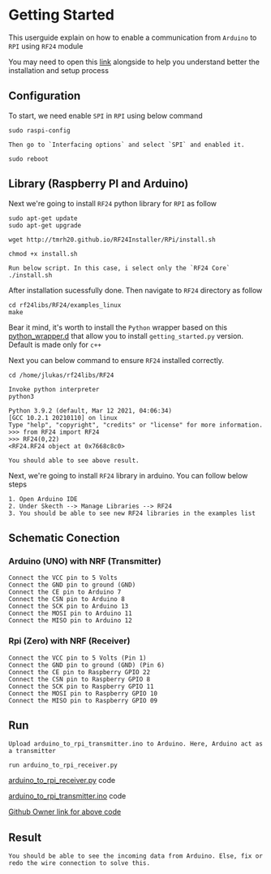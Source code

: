 # Getting Started

This userguide explain on how to enable a communication from `Arduino` to `RPI` using `RF24` module

You may need to open this [link](https://medium.com/@anujdev11/communication-between-arduino-and-raspberry-pi-using-nrf24l01-818687f7f363) alongside to help you understand better the installation and setup process

## Configuration
To start, we need enable `SPI` in `RPI` using below command

```
sudo raspi-config

Then go to `Interfacing options` and select `SPI` and enabled it.

sudo reboot
```

## Library (Raspberry PI and Arduino)
Next we're going to install `RF24` python library for `RPI` as follow

```
sudo apt-get update
sudo apt-get upgrade

wget http://tmrh20.github.io/RF24Installer/RPi/install.sh

chmod +x install.sh

Run below script. In this case, i select only the `RF24 Core`
./install.sh

```

After installation sucessfully done. Then navigate to `RF24` directory as follow

```
cd rf24libs/RF24/examples_linux
make
```
Bear it mind, it's worth to install the `Python` wrapper based on this [python_wrapper.d](https://github.com/nRF24/RF24/blob/master/docs/python_wrapper.md) that allow you to install `getting_started.py` version. Default is made only for `c++`

Next you can below command to ensure `RF24` installed correctly. 

```
cd /home/jlukas/rf24libs/RF24

Invoke python interpreter
python3

Python 3.9.2 (default, Mar 12 2021, 04:06:34) 
[GCC 10.2.1 20210110] on linux
Type "help", "copyright", "credits" or "license" for more information.
>>> from RF24 import RF24
>>> RF24(0,22)
<RF24.RF24 object at 0x7668c8c0>

You should able to see above result.
```

Next, we're going to install `RF24` library in arduino. You can follow below steps

```
1. Open Arduino IDE
2. Under Skecth --> Manage Libraries --> RF24
3. You should be able to see new RF24 libraries in the examples list
```
## Schematic Conection

### Arduino (UNO) with NRF (Transmitter)
```
Connect the VCC pin to 5 Volts
Connect the GND pin to ground (GND)
Connect the CE pin to Arduino 7
Connect the CSN pin to Arduino 8
Connect the SCK pin to Arduino 13
Connect the MOSI pin to Arduino 11
Connect the MISO pin to Arduino 12
```

### Rpi (Zero) with NRF (Receiver)
```
Connect the VCC pin to 5 Volts (Pin 1)
Connect the GND pin to ground (GND) (Pin 6)
Connect the CE pin to Raspberry GPIO 22
Connect the CSN pin to Raspberry GPIO 8
Connect the SCK pin to Raspberry GPIO 11
Connect the MOSI pin to Raspberry GPIO 10
Connect the MISO pin to Raspberry GPIO 09
```

## Run
```
Upload arduino_to_rpi_transmitter.ino to Arduino. Here, Arduino act as a transmitter

run arduino_to_rpi_receiver.py 
```
[arduino_to_rpi_receiver.py](https://gist.github.com/anujdev11/2becc0717a5e071c1831d9c2b9871869#file-arduinoreceive-py) code


[arduino_to_rpi_transmitter.ino](https://gist.github.com/anujdev11/a1e480112e7f5f7ce1dd2a2e6c74e80a) code

[Github Owner link for above code](https://gist.github.com/anujdev11)
## Result
```
You should be able to see the incoming data from Arduino. Else, fix or redo the wire connection to solve this.
```